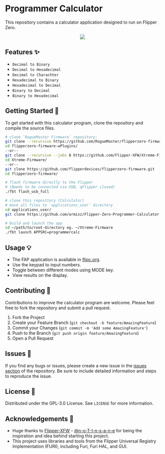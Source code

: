 # Programmer Calculator

This repository contains a calculator application designed to run on Flipper Zero.

<!-- ![Calculator App Screenshot](https://raw.githubusercontent.com/armixz/Flipper-Zero-Programmer-Calculator/main/app.png) -->

<p align="center">
  <img src="https://raw.githubusercontent.com/armixz/Flipper-Zero-Programmer-Calculator/main/app.png">
</p>

## Features ✨

- `Decimal to Binary`
- `Decimal to Hexadecimal`
- `Decimal to Charachter`
- `Hexadecimal to Binary`
- `Hexadecimal to Decimal`
- `Binary to Decimal`
- `Binary to Hexadecimal`

## Getting Started 🚀

To get started with this calculator program, clone the repository and compile the source files.

```bash
# clone `RogueMaster Firmware` repository:
git clone --recursive https://github.com/RogueMaster/flipperzero-firmware-wPlugins.git
cd flipperzero-firmware-wPlugins/
--or--
git clone --recursive --jobs 8 https://github.com/Flipper-XFW/Xtreme-Firmware.git
cd Xtreme-Firmware/
--or--
git clone https://github.com/flipperdevices/flipperzero-firmware.git
cd flipperzero-firmware/

# flash firmware directly to the Flipper 
# (Needs to be connected via USB, qFlipper closed)
./fbt flash_usb_full

# clone this repository (Calculator)
# move all files to `applications_user` directory
cd applications_user/
git clone https://github.com/armixz/Flipper-Zero-Programmer-Calculator.git

# build and launch the app
cd ~/path/to/root-directory eg. ~/Xtreme-Firmware
./fbt launch APPSRC=programmercalc
```

## Usage 💡

- The FAP application is available in [flipc.org](https://flipc.org/armixz/Flipper-Zero-Programmer-Calculator).
- Use the keypad to input numbers.
- Toggle between different modes using MODE key.
- View results on the display.

## Contributing 🤝

Contributions to improve the calculator program are welcome. Please feel free to fork the repository and submit a pull request.

1. Fork the Project
2. Create your Feature Branch (`git checkout -b feature/AmazingFeature`)
3. Commit your Changes (`git commit -m 'Add some AmazingFeature'`)
4. Push to the Branch (`git push origin feature/AmazingFeature`)
5. Open a Pull Request

## Issues 🐛

If you find any bugs or issues, please create a new issue in the [issues section]() of the repository. Be sure to include detailed information and steps to reproduce the issue.

## License 📄

Distributed under the GPL-3.0 License. See `LICENSE` for more information.

## Acknowledgements 🎉

- Huge thanks to [Flipper-XFW](https://github.com/Flipper-XFW/Xtreme-Apps/tree/dev/calculator) - [@n-o-T-I-n-s-a-n-e](https://github.com/n-o-T-I-n-s-a-n-e) for being the inspiration and idea behind starting this project.
- This project uses libraries and tools from the Flipper Universal Registry Implementation (FURI), including Furi, Furi HAL, and GUI.
